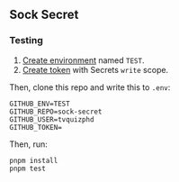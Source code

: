 ## Sock Secret

### Testing 

1. [Create environment][new-env] named `TEST`.
2. [Create token][new-token] with Secrets `write` scope.

Then, clone this repo and write this to `.env`:

```
GITHUB_ENV=TEST                            
GITHUB_REPO=sock-secret                      
GITHUB_USER=tvquizphd                         
GITHUB_TOKEN=
```

Then, run:

```
pnpm install
pnpm test
```

[new-env]: ./settings/environments/713732704/edit
[new-token]: https://github.com/settings/personal-access-tokens/new
